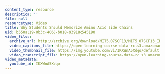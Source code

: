 ```yaml
---
content_type: resource
description: ''
file: null
resourcetype: Video
title: Why Students Should Memorize Amino Acid Side Chains
uid: b550a119-0b3c-4061-b018-93918c545190
video_files:
  archive_url: http://archive.org/download/MIT5.07SCF13/MIT5_07SCF13_INT_JOANNE_D_300k.mp4
  video_captions_file: https://open-learning-course-data-rc.s3.amazonaws.com/5-07sc-biological-chemistry-i-fall-2013/c67c09691473553eae1868e59f55d063_IKXWnA5Xdqo.vtt
  video_thumbnail_file: https://img.youtube.com/vi/IKXWnA5Xdqo/default.jpg
  video_transcript_file: https://open-learning-course-data-rc.s3.amazonaws.com/5-07sc-biological-chemistry-i-fall-2013/6d299601babbb237953d2adc2bfb850c_IKXWnA5Xdqo.pdf
video_metadata:
  youtube_id: IKXWnA5Xdqo
---
```

